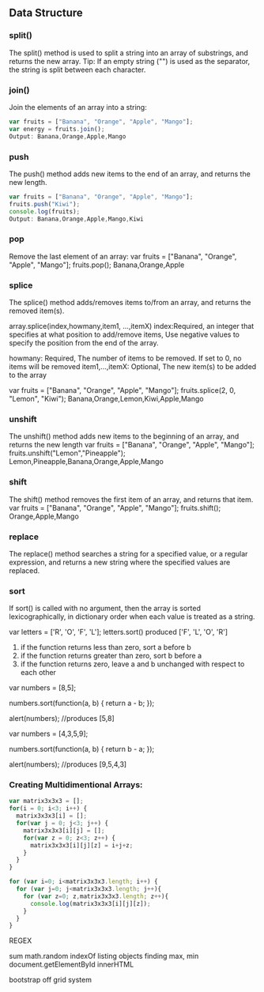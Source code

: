 ## Data Structure
### split()
The split() method is used to split a string into an array of substrings, and returns the new array.
Tip: If an empty string ("") is used as the separator, the string is split between each character.

### join()
Join the elements of an array into a string:
```Javascript
var fruits = ["Banana", "Orange", "Apple", "Mango"];
var energy = fruits.join();
Output: Banana,Orange,Apple,Mango
```
### push
The push() method adds new items to the end of an array, and returns the new length.
```javascript
var fruits = ["Banana", "Orange", "Apple", "Mango"];
fruits.push("Kiwi");
console.log(fruits);
Output: Banana,Orange,Apple,Mango,Kiwi
```

### pop
Remove the last element of an array:
var fruits = ["Banana", "Orange", "Apple", "Mango"];
fruits.pop();
Banana,Orange,Apple


### splice
The splice() method adds/removes items to/from an array, and returns the removed item(s).

array.splice(index,howmany,item1, ...,itemX)
index:Required, an integer that specifies at what position to add/remove items, Use negative values
to specify the position from the end of the array.

howmany: Required, The number of items to be removed. If set to 0, no items will be removed
item1,...,itemX: Optional, The new item(s) to be added to the array

var fruits = ["Banana", "Orange", "Apple", "Mango"];
fruits.splice(2, 0, "Lemon", "Kiwi");
Banana,Orange,Lemon,Kiwi,Apple,Mango

### unshift
The unshift() method adds new items to the beginning of an array, and returns the new length
var fruits = ["Banana", "Orange", "Apple", "Mango"];
fruits.unshift("Lemon","Pineapple");
Lemon,Pineapple,Banana,Orange,Apple,Mango

### shift
The shift() method removes the first item of an array, and returns that item.
var fruits = ["Banana", "Orange", "Apple", "Mango"];
fruits.shift();
Orange,Apple,Mango

### replace
The replace() method searches a string for a specified value, or a regular expression, and returns a new string where the specified values are replaced.

### sort
If sort() is called with no argument, then the array is sorted lexicographically, in dictionary order
	when each value is treated as a string.

var letters = ['R', 'O', 'F', 'L'];
letters.sort()
produced ['F', 'L', 'O', 'R']

1. if the function returns less than zero, sort a before b
2. if the function returns greater than zero, sort b before a
3. if the function returns zero, leave a and b unchanged with respect to each other

var numbers = [8,5];

numbers.sort(function(a, b)
{
    return a - b;
});

alert(numbers);    //produces [5,8]

var numbers = [4,3,5,9];

numbers.sort(function(a, b)
{
    return b - a;
});

alert(numbers);    //produces [9,5,4,3]

### Creating Multidimentional Arrays:
```javascript
var matrix3x3x3 = [];
for(i = 0; i<3; i++) {
  matrix3x3x3[i] = [];
  for(var j = 0; j<3; j++) {
    matrix3x3x3[i][j] = [];
    for(var z = 0; z<3; z++) {
      matrix3x3x3[i][j][z] = i+j+z;
    }
  }
}

for (var i=0; i<matrix3x3x3.length; i++) {
  for (var j=0; j<matrix3x3x3.length; j++){
    for (var z=0; z,matrix3x3x3.length; z++){
      console.log(matrix3x3x3[i][j][z]);
    }
  }
}
```
REGEX



sum
math.random
indexOf
listing objects
finding max, min
document.getElementById
innerHTML





bootstrap off grid system
